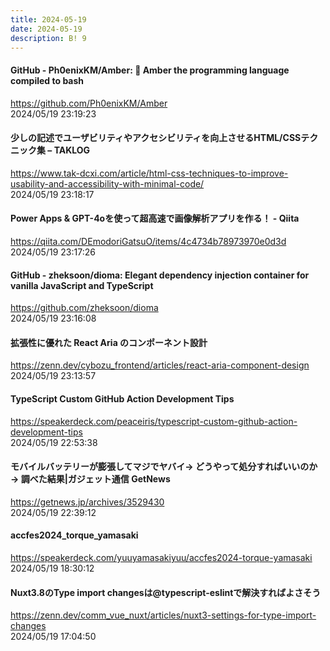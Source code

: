 ```yaml
---
title: 2024-05-19
date: 2024-05-19
description: B! 9
---
```


#### GitHub - Ph0enixKM/Amber: 💎 Amber the programming language compiled to bash
https://github.com/Ph0enixKM/Amber<br>
2024/05/19 23:19:23<br>


#### 少しの記述でユーザビリティやアクセシビリティを向上させるHTML/CSSテクニック集 – TAKLOG
https://www.tak-dcxi.com/article/html-css-techniques-to-improve-usability-and-accessibility-with-minimal-code/<br>
2024/05/19 23:18:17<br>


#### Power Apps & GPT-4oを使って超高速で画像解析アプリを作る！ - Qiita
https://qiita.com/DEmodoriGatsuO/items/4c4734b78973970e0d3d<br>
2024/05/19 23:17:26<br>


#### GitHub - zheksoon/dioma: Elegant dependency injection container for vanilla JavaScript and TypeScript
https://github.com/zheksoon/dioma<br>
2024/05/19 23:16:08<br>


#### 拡張性に優れた React Aria のコンポーネント設計
https://zenn.dev/cybozu_frontend/articles/react-aria-component-design<br>
2024/05/19 23:13:57<br>


#### TypeScript Custom GitHub Action Development Tips
https://speakerdeck.com/peaceiris/typescript-custom-github-action-development-tips<br>
2024/05/19 22:53:38<br>


#### モバイルバッテリーが膨張してマジでヤバイ→ どうやって処分すればいいのか→ 調べた結果|ガジェット通信 GetNews
https://getnews.jp/archives/3529430<br>
2024/05/19 22:39:12<br>


#### accfes2024_torque_yamasaki
https://speakerdeck.com/yuuyamasakiyuu/accfes2024-torque-yamasaki<br>
2024/05/19 18:30:12<br>


#### Nuxt3.8のType import changesは@typescript-eslintで解決すればよさそう
https://zenn.dev/comm_vue_nuxt/articles/nuxt3-settings-for-type-import-changes<br>
2024/05/19 17:04:50<br>



